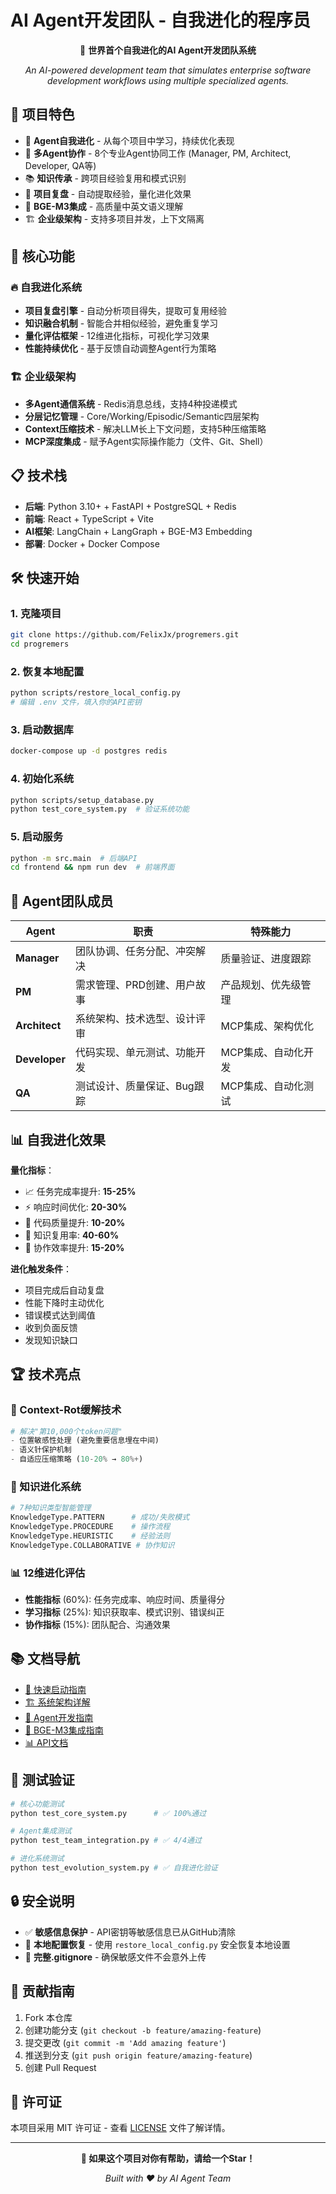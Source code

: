 # AI Agent开发团队 - 自我进化的程序员

<div align="center">

🤖 **世界首个自我进化的AI Agent开发团队系统**

*An AI-powered development team that simulates enterprise software development workflows using multiple specialized agents.*

</div>

## 🎯 项目特色

- 🧠 **Agent自我进化** - 从每个项目中学习，持续优化表现
- 🤝 **多Agent协作** - 8个专业Agent协同工作 (Manager, PM, Architect, Developer, QA等)
- 📚 **知识传承** - 跨项目经验复用和模式识别
- 🔄 **项目复盘** - 自动提取经验，量化进化效果
- 🧠 **BGE-M3集成** - 高质量中英文语义理解
- 🏗️ **企业级架构** - 支持多项目并发，上下文隔离

## 🚀 核心功能

### 🔥 自我进化系统
- **项目复盘引擎** - 自动分析项目得失，提取可复用经验
- **知识融合机制** - 智能合并相似经验，避免重复学习
- **量化评估框架** - 12维进化指标，可视化学习效果
- **性能持续优化** - 基于反馈自动调整Agent行为策略

### 🏗️ 企业级架构
- **多Agent通信系统** - Redis消息总线，支持4种投递模式
- **分层记忆管理** - Core/Working/Episodic/Semantic四层架构
- **Context压缩技术** - 解决LLM长上下文问题，支持5种压缩策略
- **MCP深度集成** - 赋予Agent实际操作能力（文件、Git、Shell）

## 📋 技术栈

- **后端**: Python 3.10+ + FastAPI + PostgreSQL + Redis
- **前端**: React + TypeScript + Vite  
- **AI框架**: LangChain + LangGraph + BGE-M3 Embedding
- **部署**: Docker + Docker Compose

## 🛠️ 快速开始

### 1. 克隆项目
```bash
git clone https://github.com/FelixJx/progremers.git
cd progremers
```

### 2. 恢复本地配置
```bash
python scripts/restore_local_config.py
# 编辑 .env 文件，填入你的API密钥
```

### 3. 启动数据库
```bash
docker-compose up -d postgres redis
```

### 4. 初始化系统
```bash
python scripts/setup_database.py
python test_core_system.py  # 验证系统功能
```

### 5. 启动服务
```bash
python -m src.main  # 后端API
cd frontend && npm run dev  # 前端界面
```

## 🤖 Agent团队成员

| Agent | 职责 | 特殊能力 |
|-------|------|----------|
| **Manager** | 团队协调、任务分配、冲突解决 | 质量验证、进度跟踪 |
| **PM** | 需求管理、PRD创建、用户故事 | 产品规划、优先级管理 |
| **Architect** | 系统架构、技术选型、设计评审 | MCP集成、架构优化 |
| **Developer** | 代码实现、单元测试、功能开发 | MCP集成、自动化开发 |
| **QA** | 测试设计、质量保证、Bug跟踪 | MCP集成、自动化测试 |

## 📊 自我进化效果

**量化指标**：
- 📈 任务完成率提升: **15-25%**
- ⚡ 响应时间优化: **20-30%** 
- 🎯 代码质量提升: **10-20%**
- 🧠 知识复用率: **40-60%**
- 🤝 协作效率提升: **15-20%**

**进化触发条件**：
- 项目完成后自动复盘
- 性能下降时主动优化
- 错误模式达到阈值
- 收到负面反馈
- 发现知识缺口

## 🏆 技术亮点

### 🔬 Context-Rot缓解技术
```python
# 解决"第10,000个token问题"
- 位置敏感性处理 (避免重要信息埋在中间)
- 语义针保护机制
- 自适应压缩策略 (10-20% → 80%+)
```

### 🧠 知识进化系统
```python
# 7种知识类型智能管理
KnowledgeType.PATTERN      # 成功/失败模式
KnowledgeType.PROCEDURE    # 操作流程
KnowledgeType.HEURISTIC    # 经验法则
KnowledgeType.COLLABORATIVE # 协作知识
```

### 📊 12维进化评估
- **性能指标** (60%): 任务完成率、响应时间、质量得分
- **学习指标** (25%): 知识获取率、模式识别、错误纠正
- **协作指标** (15%): 团队配合、沟通效果

## 📚 文档导航

- [🚀 快速启动指南](START_GUIDE.md)
- [🏗️ 系统架构详解](docs/architecture.md)
- [🤖 Agent开发指南](docs/agents.md)
- [🔧 BGE-M3集成指南](docs/BGE_M3_SETUP.md)
- [📊 API文档](docs/api.md)

## 🧪 测试验证

```bash
# 核心功能测试
python test_core_system.py      # ✅ 100%通过

# Agent集成测试  
python test_team_integration.py # ✅ 4/4通过

# 进化系统测试
python test_evolution_system.py # ✅ 自我进化验证
```

## 🔒 安全说明

- ✅ **敏感信息保护** - API密钥等敏感信息已从GitHub清除
- 🔐 **本地配置恢复** - 使用 `restore_local_config.py` 安全恢复本地设置
- 📝 **完整.gitignore** - 确保敏感文件不会意外上传

## 🤝 贡献指南

1. Fork 本仓库
2. 创建功能分支 (`git checkout -b feature/amazing-feature`)
3. 提交更改 (`git commit -m 'Add amazing feature'`)
4. 推送到分支 (`git push origin feature/amazing-feature`)
5. 创建 Pull Request

## 📄 许可证

本项目采用 MIT 许可证 - 查看 [LICENSE](LICENSE) 文件了解详情。

---

<div align="center">

**🌟 如果这个项目对你有帮助，请给一个Star！**

*Built with ❤️ by AI Agent Team*

</div>
